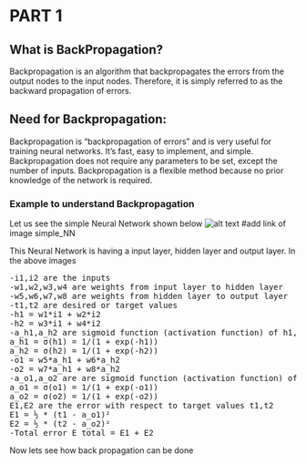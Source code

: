 # PART 1
## What is BackPropagation?
Backpropagation is an algorithm that backpropagates the errors from the output nodes to the input nodes. Therefore, it is simply referred to as the backward propagation of errors.

## Need for Backpropagation:
Backpropagation is “backpropagation of errors” and is very useful for training neural networks. It’s fast, easy to implement, and simple. Backpropagation does not require any parameters to be set, except the number of inputs. Backpropagation is a flexible method because no prior knowledge of the network is required.

### Example to understand Backpropagation
Let us see the simple Neural Network shown below
![alt text]()  #add link of image simple_NN

This Neural Network is having a input layer, hidden layer and output layer.
In the above images 
<pre>
-i1,i2 are the inputs
-w1,w2,w3,w4 are weights from input layer to hidden layer
-w5,w6,w7,w8 are weights from hidden layer to output layer
-t1,t2 are desired or target values
-h1 = w1*i1 + w2*i2   
-h2 = w3*i1 + w4*i2
-a_h1,a_h2 are sigmoid function (activation function) of h1,h2 respectively
a_h1 = σ(h1) = 1/(1 + exp(-h1))
a_h2 = σ(h2) = 1/(1 + exp(-h2))
-o1 = w5*a_h1 + w6*a_h2
-o2 = w7*a_h1 + w8*a_h2
-a_o1,a_o2 are are sigmoid function (activation function) of o1,o2 respectively
a_o1 = σ(o1) = 1/(1 + exp(-o1))
a_o2 = σ(o2) = 1/(1 + exp(-o2))
E1,E2 are the error with respect to target values t1,t2
E1 = ½ * (t1 - a_o1)²
E2 = ½ * (t2 - a_o2)²
-Total error E_total = E1 + E2
</pre>
Now lets see how back propagation can be done


